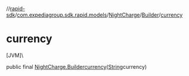 //[rapid-sdk](../../../../index.md)/[com.expediagroup.sdk.rapid.models](../../index.md)/[NightCharge](../index.md)/[Builder](index.md)/[currency](currency.md)

# currency

[JVM]\

public final [NightCharge.Builder](index.md)[currency](currency.md)([String](https://docs.oracle.com/javase/8/docs/api/java/lang/String.html)currency)
